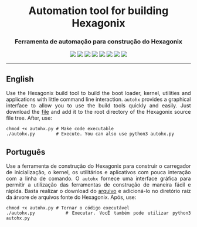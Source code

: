 <div align="center">

<h1>Automation tool for building Hexagonix</h1>
<h3>Ferramenta de automação para construção do Hexagonix</h3>

![](https://img.shields.io/github/license/felipenlunkes/hexagonix-autobuild.svg)
![](https://img.shields.io/github/stars/felipenlunkes/hexagonix-autobuild.svg)
![](https://img.shields.io/github/issues/felipenlunkes/hexagonix-autobuild.svg)
![](https://img.shields.io/github/issues-closed/felipenlunkes/hexagonix-autobuild.svg)
![](https://img.shields.io/github/issues-pr/felipenlunkes/hexagonix-autobuild.svg)
![](https://img.shields.io/github/issues-pr-closed/felipenlunkes/hexagonix-autobuild.svg)
![](https://img.shields.io/github/downloads/felipenlunkes/hexagonix-autobuild/total.svg)
![](https://img.shields.io/github/release/felipenlunkes/hexagonix-autobuild.svg)

</div>

<hr>

## English

<div align="justify">

Use the Hexagonix build tool to build the boot loader, kernel, utilities and applications with little command line interaction. `autohx` provides a graphical interface to allow you to use the build tools quickly and easily. Just download the [file](autohx.py) and add it to the root directory of the Hexagonix source file tree. After, use:

```
chmod +x autohx.py # Make code executable
./autohx.py        # Execute. You can also use python3 autohx.py
```

</div>

## Português

<div align="justify">

Use a ferramenta de construção do Hexagonix para construir o carregador de inicialização, o kernel, os utilitários e aplicativos com pouca interação com a linha de comando. O `autohx` fornece uma interface gráfica para permitir a utilização das ferramentas de construção de maneira fácil e rápida. Basta realizar o download do [arquivo](autohx.py) e adicioná-lo no diretório raiz da árvore de arquivos fonte do Hexagonix. Após, use:

```
chmod +x autohx.py # Tornar o código executável
./autohx.py        # Executar. VocÊ também pode utilizar python3 autohx.py
```

</div>
